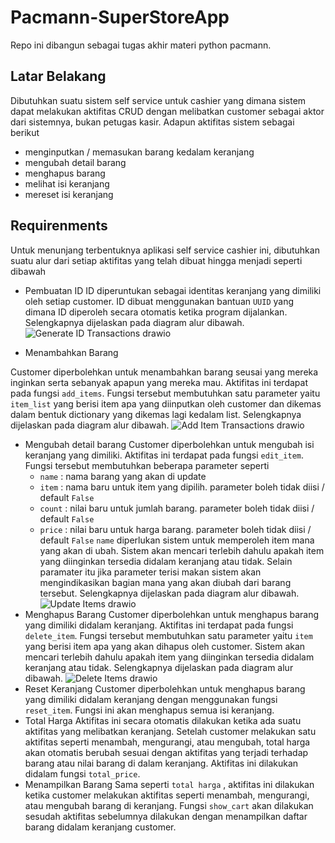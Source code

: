 # Pacmann-SuperStoreApp

Repo ini dibangun sebagai tugas akhir materi python pacmann.

## Latar Belakang
Dibutuhkan suatu sistem self service untuk cashier yang dimana sistem dapat melakukan aktifitas CRUD dengan melibatkan customer sebagai aktor dari sistemnya, bukan petugas
kasir. Adapun aktifitas sistem sebagai berikut
 - menginputkan / memasukan barang kedalam keranjang
 - mengubah detail barang
 - menghapus barang
 - melihat isi keranjang
 - mereset isi keranjang

## Requirenments
Untuk menunjang terbentuknya aplikasi self service cashier ini, dibutuhkan suatu alur dari setiap aktifitas yang telah dibuat hingga menjadi seperti dibawah
 - Pembuatan ID
 ID diperuntukan sebagai identitas keranjang yang dimiliki oleh setiap customer. ID dibuat menggunakan bantuan ```UUID``` yang dimana ID diperoleh secara otomatis ketika program dijalankan. Selengkapnya dijelaskan pada diagram alur dibawah.
  ![Generate ID Transactions drawio](https://user-images.githubusercontent.com/42725407/231838446-883834b3-b2be-4d3b-b226-ae8fac627281.png)
 
 - Menambahkan Barang
  
  Customer diperbolehkan untuk menambahkan barang seusai yang mereka inginkan serta sebanyak apapun yang mereka mau. Aktifitas ini terdapat pada fungsi ```add_items```. Fungsi tersebut membutuhkan satu parameter yaitu ```item_list``` yang berisi item apa yang diinputkan oleh customer dan dikemas dalam bentuk dictionary yang dikemas lagi kedalam list. Selengkapnya dijelaskan pada diagram alur dibawah.
  ![Add Item Transactions drawio](https://user-images.githubusercontent.com/42725407/231840309-f0a490fb-b601-4a66-b832-785dcf05b01d.png)
 - Mengubah detail barang
  Customer diperbolehkan untuk mengubah isi keranjang yang dimiliki. Aktifitas ini terdapat pada fungsi ```edit_item```. Fungsi tersebut membutuhkan beberapa parameter seperti
    - ```name``` : nama barang yang akan di update
    - ```item``` : nama baru untuk item yang dipilih. parameter boleh tidak diisi / default ```False```
    - ```count``` : nilai baru untuk jumlah barang. parameter boleh tidak diisi / default ```False```
    - ```price``` : nilai baru untuk harga barang. parameter boleh tidak diisi / default ```False```
  ```name``` diperlukan sistem untuk memperoleh item mana yang akan di ubah. Sistem akan mencari terlebih dahulu apakah item yang diinginkan tersedia didalam keranjang atau tidak. 
  Selain paramater itu jika parameter terisi makan sistem akan mengindikasikan bagian mana yang akan diubah dari barang tersebut. Selengkapnya dijelaskan pada diagram alur dibawah.
  ![Update Items drawio](https://user-images.githubusercontent.com/42725407/231843038-f1274d35-19dc-4190-a4e6-9e90f78f1e8b.png)
 - Menghapus Barang
  Customer diperbolehkan untuk menghapus barang yang dimiliki didalam keranjang. Aktifitas ini terdapat pada fungsi ```delete_item```. Fungsi tersebut membutuhkan satu parameter
  yaitu ```item``` yang berisi item apa yang akan dihapus oleh customer. Sistem akan mencari terlebih dahulu apakah item yang diinginkan tersedia didalam keranjang atau tidak.
  Selengkapnya dijelaskan pada diagram alur dibawah.
  ![Delete Items drawio](https://user-images.githubusercontent.com/42725407/231845527-a8ffe1f1-6efb-4ec5-a852-6328aca427e8.png)
 - Reset Keranjang
  Customer diperbolehkan untuk menghapus barang yang dimiliki didalam keranjang dengan menggunakan fungsi ```reset_item```. Fungsi ini akan menghapus semua isi keranjang.
 - Total Harga
  Aktifitas ini secara otomatis dilakukan ketika ada suatu aktifitas yang melibatkan keranjang. Setelah customer melakukan satu aktifitas seperti menambah, mengurangi, atau mengubah, total harga akan otomatis berubah sesuai dengan aktifitas yang terjadi terhadap barang atau nilai barang di dalam keranjang. Aktifitas ini dilakukan 
  didalam fungsi ```total_price```.
 - Menampilkan Barang
 Sama seperti ```total harga``` , aktifitas ini dilakukan ketika customer melakukan aktifitas seperti menambah, mengurangi, atau mengubah barang di keranjang. Fungsi ```show_cart``` akan dilakukan sesudah aktifitas sebelumnya dilakukan dengan menampilkan daftar barang didalam keranjang customer.
  
  
  
  
  
  
  
  
